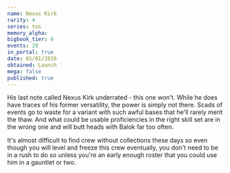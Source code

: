 ```yaml
---
name: Nexus Kirk
rarity: 4
series: tos
memory_alpha:
bigbook_tier: 6
events: 29
in_portal: true
date: 01/01/2016
obtained: Launch
mega: false
published: true
---
```


His last note called Nexus Kirk underrated - this one won't. While he does have traces of his former versatility, the power is simply not there. Scads of events go to waste for a variant with such awful bases that he'll rarely merit the thaw. And what could be usable proficiencies in the right skill set are in the wrong one and will butt heads with Balok far too often.

It's almost difficult to find crew without collections these days so even though you will level and freeze this crew eventually, you don't need to be in a rush to do so unless you're an early enough roster that you could use him in a gauntlet or two.
